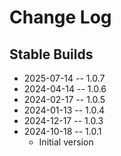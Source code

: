 # Change Log

## Stable Builds
* 2025-07-14 -- 1.0.7
* 2024-04-14 -- 1.0.6
* 2024-02-17 -- 1.0.5
* 2024-01-13 -- 1.0.4
* 2024-12-17 -- 1.0.3
* 2024-10-18 -- 1.0.1
  * Initial version
